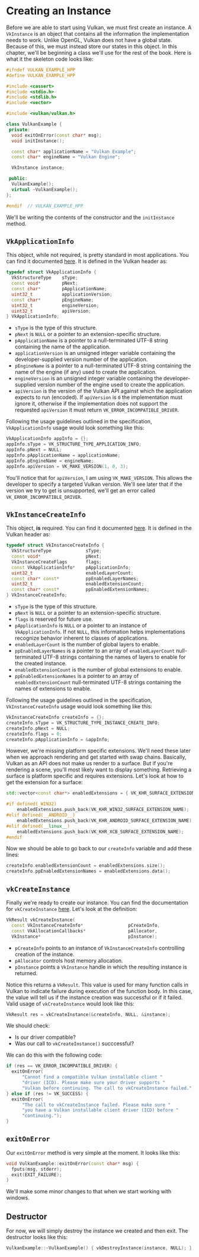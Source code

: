 # Creating an Instance

Before we are able to start using Vulkan, we must first create an instance. A `VkInstance` is an object that contains all the information the implementation needs to work. Unlike OpenGL, Vulkan does not have a global state. Because of this, we must instead store our states in this object. In this chapter, we'll be beginning a class we'll use for the rest of the book. Here is what it the skeleton code looks like:

```cpp
#ifndef VULKAN_EXAMPLE_HPP
#define VULKAN_EXAMPLE_HPP

#include <cassert>
#include <stdio.h>
#include <stdlib.h>
#include <vector>

#include <vulkan/vulkan.h>

class VulkanExample {
 private:
  void exitOnError(const char* msg);
  void initInstance();

  const char* applicationName = "Vulkan Example";
  const char* engineName = "Vulkan Engine";

  VkInstance instance;

 public:
  VulkanExample();
  virtual ~VulkanExample();
};

#endif  // VULKAN_EXAMPLE_HPP
```

We'll be writing the contents of the constructor and the `initInstance` method.

## `VkApplicationInfo`

This object, while not required, is pretty standard in most applications. You can find it documented [here](https://www.khronos.org/registry/vulkan/specs/1.0/xhtml/vkspec.html#VkApplicationInfo). It is defined in the Vulkan header as:

```cpp
typedef struct VkApplicationInfo {
  VkStructureType    sType;
  const void*        pNext;
  const char*        pApplicationName;
  uint32_t           applicationVersion;
  const char*        pEngineName;
  uint32_t           engineVersion;
  uint32_t           apiVersion;
} VkApplicationInfo;
```

- `sType` is the type of this structure.
- `pNext` is `NULL` or a pointer to an extension-specific structure.
- `pApplicationName` is a pointer to a null-terminated UTF-8 string containing the name of the application.
- `applicationVersion` is an unsigned integer variable containing the developer-supplied version number of the application.
- `pEngineName` is a pointer to a null-terminated UTF-8 string containing the name of the engine (if any) used to create the application.
- `engineVersion` is an unsigned integer variable containing the developer-supplied version number of the engine used to create the application.
- `apiVersion` is the version of the Vulkan API against which the application expects to run (encoded). If `apiVersion` is `0` the implementation must ignore it, otherwise if the implementation does not support the requested `apiVersion` it must return `VK_ERROR_INCOMPATIBLE_DRIVER`.

Following the usage guidelines outlined in the specification, `VkApplicationInfo` usage would look something like this:

```cpp
VkApplicationInfo appInfo = {};
appInfo.sType = VK_STRUCTURE_TYPE_APPLICATION_INFO;
appInfo.pNext = NULL;
appInfo.pApplicationName = applicationName;
appInfo.pEngineName = engineName;
appInfo.apiVersion = VK_MAKE_VERSION(1, 0, 3);
```

You'll notice that for `apiVersion`, I am using `VK_MAKE_VERSION`. This allows the developer to specify a targeted Vulkan version. We'll see later that if the version we try to get is unsupported, we'll get an error called `VK_ERROR_INCOMPATIBLE_DRIVER`.

## `VkInstanceCreateInfo`

This object, **is** required. You can find it documented [here](https://www.khronos.org/registry/vulkan/specs/1.0/xhtml/vkspec.html#VkInstanceCreateInfo). It is defined in the Vulkan header as:

```cpp
typedef struct VkInstanceCreateInfo {
  VkStructureType             sType;
  const void*                 pNext;
  VkInstanceCreateFlags       flags;
  const VkApplicationInfo*    pApplicationInfo;
  uint32_t                    enabledLayerCount;
  const char* const*          ppEnabledLayerNames;
  uint32_t                    enabledExtensionCount;
  const char* const*          ppEnabledExtensionNames;
} VkInstanceCreateInfo;
```

- `sType` is the type of this structure.
- `pNext` is `NULL` or a pointer to an extension-specific structure.
- `flags` is reserved for future use.
- `pApplicationInfo` is `NULL` or a pointer to an instance of `VkApplicationInfo`. If not `NULL`, this information helps implementations recognize behavior inherent to classes of applications.
- `enabledLayerCount` is the number of global layers to enable.
- `ppEnabledLayerNames` is a pointer to an array of `enabledLayerCount` null-terminated UTF-8 strings containing the names of layers to enable for the created instance.
- `enabledExtensionCount` is the number of global extensions to enable.
- `ppEnabledExtensionNames` is a pointer to an array of `enabledExtensionCount` null-terminated UTF-8 strings containing the names of extensions to enable.

Following the usage guidelines outlined in the specification, `VkInstanceCreateInfo` usage would look something like this:

```cpp
VkInstanceCreateInfo createInfo = {};
createInfo.sType = VK_STRUCTURE_TYPE_INSTANCE_CREATE_INFO;
createInfo.pNext = NULL;
createInfo.flags = 0;
createInfo.pApplicationInfo = &appInfo;
```

However, we're missing platform specific extensions. We'll need these later when we approach rendering and get started with swap chains. Basically, Vulkan as an API does not make us render to a surface. But if you're rendering a scene, you'll most likely want to display something. Retrieving a surface is platform specific and requires extensions. Let's look at how to get the extension for a surface:

```cpp
std::vector<const char*> enabledExtensions = { VK_KHR_SURFACE_EXTENSION_NAME };

#if defined(_WIN32)
	enabledExtensions.push_back(VK_KHR_WIN32_SURFACE_EXTENSION_NAME);
#elif defined(__ANDROID__)
	enabledExtensions.push_back(VK_KHR_ANDROID_SURFACE_EXTENSION_NAME);
#elif defined(__linux__)
	enabledExtensions.push_back(VK_KHR_XCB_SURFACE_EXTENSION_NAME);
#endif
```

Now we should be able to go back to our `createInfo` variable and add these lines:

```cpp
createInfo.enabledExtensionCount = enabledExtensions.size();
createInfo.ppEnabledExtensionNames = enabledExtensions.data();
```

## `vkCreateInstance`

Finally we're ready to create our instance. You can find the documentation for `vkCreateInstance` [here](https://www.khronos.org/registry/vulkan/specs/1.0/xhtml/vkspec.html#initialization-instances). Let's look at the definition:

```cpp
VkResult vkCreateInstance(
  const VkInstanceCreateInfo*                 pCreateInfo,
  const VkAllocationCallbacks*                pAllocator,
  VkInstance*                                 pInstance);
```

- `pCreateInfo` points to an instance of `VkInstanceCreateInfo` controlling creation of the instance.
- `pAllocator` controls host memory allocation.
- `pInstance` points a `VkInstance` handle in which the resulting instance is returned.

Notice this returns a `VkResult`. This value is used for many function calls in Vulkan to indicate failure during execution of the function body. In this case, the value will tell us if the instance creation was successful or if it failed. Valid usage of `vkCreateInstance` would look like this:

```cpp
VkResult res = vkCreateInstance(&createInfo, NULL, &instance);
```

We should check:

- Is our driver compatible?
- Was our call to `vkCreateInstance()` succcessful?

We can do this with the following code:

```cpp
if (res == VK_ERROR_INCOMPATIBLE_DRIVER) {
  exitOnError(
      "Cannot find a compatible Vulkan installable client "
      "driver (ICD). Please make sure your driver supports "
      "Vulkan before continuing. The call to vkCreateInstance failed.");
} else if (res != VK_SUCCESS) {
  exitOnError(
      "The call to vkCreateInstance failed. Please make sure "
      "you have a Vulkan installable client driver (ICD) before "
      "continuing.");
}
```

## `exitOnError`

Our `exitOnError` method is very simple at the moment. It looks like this:

```cpp
void VulkanExample::exitOnError(const char* msg) {
  fputs(msg, stderr);
  exit(EXIT_FAILURE);
}
```

We'll make some minor changes to that when we start working with windows.

## Destructor

For now, we will simply destroy the instance we created and then exit. The destructor looks like this:

```cpp
VulkanExample::~VulkanExample() { vkDestroyInstance(instance, NULL); }
```
